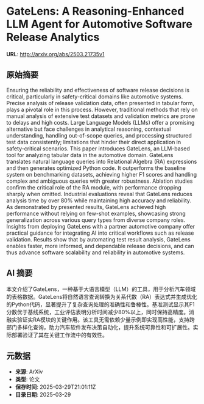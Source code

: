 # GateLens: A Reasoning-Enhanced LLM Agent for Automotive Software Release Analytics

**URL**: http://arxiv.org/abs/2503.21735v1

## 原始摘要

Ensuring the reliability and effectiveness of software release decisions is
critical, particularly in safety-critical domains like automotive systems.
Precise analysis of release validation data, often presented in tabular form,
plays a pivotal role in this process. However, traditional methods that rely on
manual analysis of extensive test datasets and validation metrics are prone to
delays and high costs. Large Language Models (LLMs) offer a promising
alternative but face challenges in analytical reasoning, contextual
understanding, handling out-of-scope queries, and processing structured test
data consistently; limitations that hinder their direct application in
safety-critical scenarios. This paper introduces GateLens, an LLM-based tool
for analyzing tabular data in the automotive domain. GateLens translates
natural language queries into Relational Algebra (RA) expressions and then
generates optimized Python code. It outperforms the baseline system on
benchmarking datasets, achieving higher F1 scores and handling complex and
ambiguous queries with greater robustness. Ablation studies confirm the
critical role of the RA module, with performance dropping sharply when omitted.
Industrial evaluations reveal that GateLens reduces analysis time by over 80%
while maintaining high accuracy and reliability. As demonstrated by presented
results, GateLens achieved high performance without relying on few-shot
examples, showcasing strong generalization across various query types from
diverse company roles. Insights from deploying GateLens with a partner
automotive company offer practical guidance for integrating AI into critical
workflows such as release validation. Results show that by automating test
result analysis, GateLens enables faster, more informed, and dependable release
decisions, and can thus advance software scalability and reliability in
automotive systems.


## AI 摘要

本文介绍了GateLens，一种基于大语言模型（LLM）的工具，用于分析汽车领域的表格数据。GateLens将自然语言查询转换为关系代数（RA）表达式并生成优化的Python代码，显著提升了复杂查询处理的准确性和鲁棒性。基准测试显示其F1分数优于基线系统，工业评估表明分析时间减少80%以上，同时保持高精度。消融实验证实RA模块的关键作用。该工具无需依赖少量示例即实现高性能，支持跨部门多样化查询，助力汽车软件发布决策自动化，提升系统可靠性和可扩展性。实际部署验证了其在关键工作流中的有效性。

## 元数据

- **来源**: ArXiv
- **类型**: 论文
- **保存时间**: 2025-03-29T21:01:11Z
- **目录日期**: 2025-03-29
